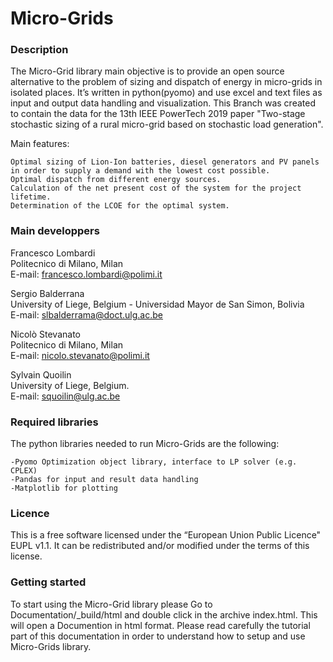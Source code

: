Micro-Grids
========================

### Description

The Micro-Grid library main objective is to provide an open source alternative to the problem of sizing and dispatch of energy in micro-grids in isolated places. It’s written in python(pyomo) and use excel and text files as input and output data handling and visualization. This Branch was created to contain the data for the  13th IEEE PowerTech 2019 paper "Two-stage stochastic sizing of a rural micro-grid based on stochastic load generation". 

Main features:

    Optimal sizing of Lion-Ion batteries, diesel generators and PV panels in order to supply a demand with the lowest cost possible.
    Optimal dispatch from different energy sources.
    Calculation of the net present cost of the system for the project lifetime.
    Determination of the LCOE for the optimal system.


### Main developpers


Francesco Lombardi <br/>
Politecnico di Milano, Milan <br/>
E-mail: francesco.lombardi@polimi.it<br/>

Sergio Balderrana <br/>
University of Liege, Belgium - Universidad Mayor de San Simon, Bolivia <br/>
E-mail: slbalderrama@doct.ulg.ac.be <br/>
 
Nicolò Stevanato <br/>
Politecnico di Milano, Milan <br/>
E-mail: nicolo.stevanato@polimi.it <br/>

Sylvain Quoilin <br/>
University of Liege, Belgium. <br/>
E-mail: squoilin@ulg.ac.be <br/>
 
### Required libraries

The python libraries needed to run Micro-Grids are the following:

    -Pyomo Optimization object library, interface to LP solver (e.g. CPLEX)
    -Pandas for input and result data handling
    -Matplotlib for plotting


### Licence
This is a free software licensed under the “European Union Public Licence" EUPL v1.1. It 
can be redistributed and/or modified under the terms of this license.

### Getting started

To start using the Micro-Grid library please Go to Documentation/_build/html and double click in the archive index.html. This will open a Documention in html format. Please read carefully the tutorial part of this documentation in order to understand how to setup and use Micro-Grids library.

